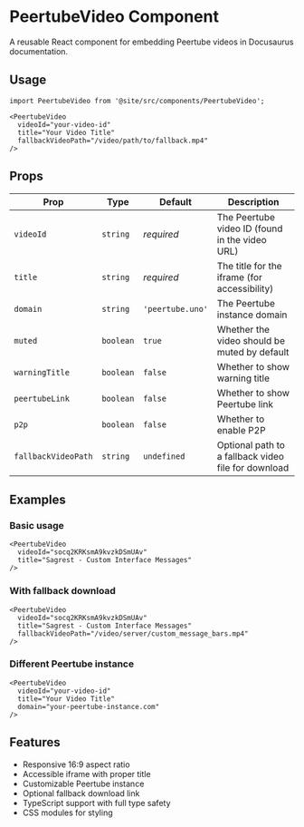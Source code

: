 # PeertubeVideo Component

A reusable React component for embedding Peertube videos in Docusaurus documentation.

## Usage

```tsx
import PeertubeVideo from '@site/src/components/PeertubeVideo';

<PeertubeVideo 
  videoId="your-video-id" 
  title="Your Video Title"
  fallbackVideoPath="/video/path/to/fallback.mp4"
/>
```

## Props

| Prop | Type | Default | Description |
|------|------|---------|-------------|
| `videoId` | `string` | *required* | The Peertube video ID (found in the video URL) |
| `title` | `string` | *required* | The title for the iframe (for accessibility) |
| `domain` | `string` | `'peertube.uno'` | The Peertube instance domain |
| `muted` | `boolean` | `true` | Whether the video should be muted by default |
| `warningTitle` | `boolean` | `false` | Whether to show warning title |
| `peertubeLink` | `boolean` | `false` | Whether to show Peertube link |
| `p2p` | `boolean` | `false` | Whether to enable P2P |
| `fallbackVideoPath` | `string` | `undefined` | Optional path to a fallback video file for download |

## Examples

### Basic usage
```tsx
<PeertubeVideo 
  videoId="socq2KRKsmA9kvzkDSmUAv" 
  title="Sagrest - Custom Interface Messages"
/>
```

### With fallback download
```tsx
<PeertubeVideo 
  videoId="socq2KRKsmA9kvzkDSmUAv" 
  title="Sagrest - Custom Interface Messages"
  fallbackVideoPath="/video/server/custom_message_bars.mp4"
/>
```

### Different Peertube instance
```tsx
<PeertubeVideo 
  videoId="your-video-id" 
  title="Your Video Title"
  domain="your-peertube-instance.com"
/>
```

## Features

- Responsive 16:9 aspect ratio
- Accessible iframe with proper title
- Customizable Peertube instance
- Optional fallback download link
- TypeScript support with full type safety
- CSS modules for styling
